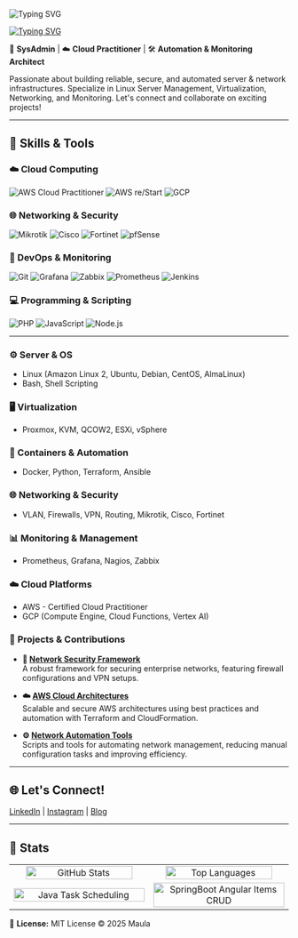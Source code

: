 <img src="https://readme-typing-svg.herokuapp.com?font=Arial&size=25&duration=5001&pause=1000&color=F7F7F7&random=false&width=600&lines=Hi+%F0%9F%91%8B%2C+my+name+is+Maula+Muhammad+" alt="Typing SVG" />


[![Typing SVG](https://readme-typing-svg.herokuapp.com?font=Hacker&pause=1000&color=29F7A9&background=23EBFF00&width=435&lines=Sysadmin+%7C+Cloud+%7C+Automation)](https://git.io/typing-svg)

🔐 **SysAdmin** | ☁️ **Cloud Practitioner** | 🛠️ **Automation & Monitoring Architect**

Passionate about building reliable, secure, and automated server & network infrastructures. Specialize in Linux Server Management, Virtualization, Networking, and Monitoring. Let's connect and collaborate on exciting projects!  

---

## 🔧 Skills & Tools

### ☁️ Cloud Computing
![AWS Cloud Practitioner](https://img.shields.io/badge/AWS-Cloud%20Practitioner-orange?logo=amazon-aws&style=flat-square)
![AWS re/Start](https://img.shields.io/badge/AWS-re%2FStart-orange?logo=amazon-aws&style=flat-square)
![GCP](https://img.shields.io/badge/GCP-Google%20Cloud-blue?logo=google-cloud&style=flat-square)

### 🌐 Networking & Security
![Mikrotik](https://img.shields.io/badge/Mikrotik-Network-red?style=flat-square)
![Cisco](https://img.shields.io/badge/Cisco-Network-blue?style=flat-square)
![Fortinet](https://img.shields.io/badge/Fortinet-Security-orange?style=flat-square)
![pfSense](https://img.shields.io/badge/pfSense-Firewall-lightgrey?style=flat-square)

### 🐳 DevOps & Monitoring
![Git](https://img.shields.io/badge/Git-Version%20Control-orange?logo=git&style=flat-square)
![Grafana](https://img.shields.io/badge/Grafana-Monitoring-orange?logo=grafana&style=flat-square)
![Zabbix](https://img.shields.io/badge/Zabbix-Monitoring-orange?logo=zabbix&style=flat-square)
![Prometheus](https://img.shields.io/badge/Prometheus-Monitoring-red?logo=prometheus&style=flat-square)
![Jenkins](https://img.shields.io/badge/Jenkins-CI%2FCD-red?logo=jenkins&style=flat-square)

### 💻 Programming & Scripting
![PHP](https://img.shields.io/badge/PHP-Programming-blue?logo=php&style=flat-square)
![JavaScript](https://img.shields.io/badge/JavaScript-Programming-yellow?logo=javascript&style=flat-square)
![Node.js](https://img.shields.io/badge/Node.js-Backend-green?logo=node.js&style=flat-square)

---

### ⚙️ Server & OS
- Linux (Amazon Linux 2, Ubuntu, Debian, CentOS, AlmaLinux)  
- Bash, Shell Scripting  

### 🖥 Virtualization
- Proxmox, KVM, QCOW2, ESXi, vSphere  

### 🐳 Containers & Automation
- Docker, Python, Terraform, Ansible  

### 🌐 Networking & Security
- VLAN, Firewalls, VPN, Routing, Mikrotik, Cisco, Fortinet  

### 📊 Monitoring & Management
- Prometheus, Grafana, Nagios, Zabbix  

### ☁️ Cloud Platforms
- AWS - Certified Cloud Practitioner  
- GCP (Compute Engine, Cloud Functions, Vertex AI)


### 🚀 **Projects & Contributions**

- **🔗 [Network Security Framework](#)**  
  A robust framework for securing enterprise networks, featuring firewall configurations and VPN setups.

- **☁️ [AWS Cloud Architectures](#)**  
  Scalable and secure AWS architectures using best practices and automation with Terraform and CloudFormation.

- **⚙️ [Network Automation Tools](#)**  
  Scripts and tools for automating network management, reducing manual configuration tasks and improving efficiency.

---

## 🌐 Let's Connect!

[LinkedIn](https://www.linkedin.com/) | [Instagram](https://www.instagram.com/) | [Blog](https://yourblog.example.com)  

---

## 🚀 **Stats**

<table>
  <tr>
    <td align="center" width="50%">
      <img src="https://github-readme-stats.vercel.app/api?username=maumhmd-sh&show_icons=true&line_height=30&rank_icon=github&show=discussions_answered&theme=tokyonight" alt="GitHub Stats" width="90%"/>
    </td>
    <td align="center" width="50%">
      <img src="https://github-readme-stats.vercel.app/api/top-langs/?username=walidbosso&layout=compact&langs_count=6&theme=tokyonight" alt="Top Languages" width="90%"/>
    </td>
  </tr>
  <tr>
    <td align="center" width="50%">
      <a href="https://github.com/walidbosso/Java_Task_Scheduling">
        <img src="https://github-readme-stats.vercel.app/api/pin/?username=walidbosso&repo=Java_Task_Scheduling&theme=tokyonight" alt="Java Task Scheduling" width="100%"/>
      </a>
    </td>
    <td align="center" width="50%">
      <a href="https://github.com/walidbosso/SpringBoot-Angular-Items-CRUD">
        <img src="https://github-readme-stats.vercel.app/api/pin/?username=walidbosso&repo=SpringBoot-Angular-Items-CRUD&theme=tokyonight" alt="SpringBoot Angular Items CRUD" width="100%"/>
      </a>
    </td>
  </tr>
</table>

📝 **License:** MIT License © 2025 Maula
